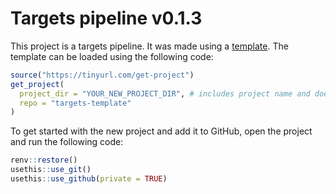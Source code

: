 
<!-- README.md is generated from README.Rmd. Please edit that file -->

# Targets pipeline v0.1.3

This project is a targets pipeline. It was made using a
[template](https://github.com/adha-rex/targets-template). The template
can be loaded using the following code:

``` r
source("https://tinyurl.com/get-project")
get_project(
  project_dir = "YOUR_NEW_PROJECT_DIR", # includes project name and doesn't currently exist i.e. "Projects/mhr-pathology-pipeline"
  repo = "targets-template"
)
```

To get started with the new project and add it to GitHub, open the
project and run the following code:

``` r
renv::restore()
usethis::use_git()
usethis::use_github(private = TRUE)
```
